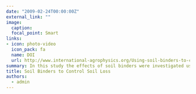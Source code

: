 ```yaml
---
date: "2009-02-24T00:00:00Z"
external_link: ""
image:
  caption: 
  focal_point: Smart
links:
- icon: photo-video
  icon_pack: fa
  name: DOI
  url: http://www.international-agrophysics.org/Using-soil-binders-to-control-runoff-and-soil-loss-in-steep-slopes-under-simulated,106421,0,2.html
summary: In this study the effects of soil binders were investigated using the rainfall simulator and small flume facilities of IRFRI erosion laboratory. . It was found that at steep slopes higher soil binder application rates are required to enhance soil structure stability, to reduce runoff and soil erosion. 
title: Soil Binders to Control Soil Loss
authors: 
  - admin
---
```


